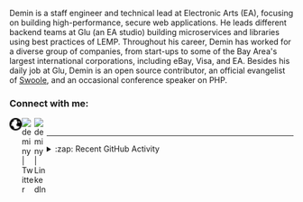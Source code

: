 Demin is a staff engineer and technical lead at Electronic Arts (EA), focusing on building high-performance, secure web applications. He leads different backend teams at Glu (an EA studio) building microservices and libraries using best practices of LEMP. Throughout his career, Demin has worked for a diverse group of companies, from start-ups to some of the Bay Area's largest international corporations, including eBay, Visa, and EA. Besides his daily job at Glu, Demin is an open source contributor, an official evangelist of [Swoole](https://github.com/swoole/swoole-src), and an occasional conference speaker on PHP.

### Connect with me:

[<img align="left" alt="https://deminy.in" width="22px" src="https://raw.githubusercontent.com/iconic/open-iconic/master/svg/globe.svg" />][website]
[<img align="left" alt="deminy | Twitter" width="22px" src="https://cdn.jsdelivr.net/npm/simple-icons@v3/icons/twitter.svg" />][twitter]
[<img align="left" alt="deminy | LinkedIn" width="22px" src="https://cdn.jsdelivr.net/npm/simple-icons@v3/icons/linkedin.svg" />][linkedin]

<br />

[website]: https://deminy.in
[linkedin]: https://www.linkedin.com/in/deminy
[twitter]: https://twitter.com/deminy

---

<details>
  <summary>:zap: Recent GitHub Activity</summary>

<!--START_SECTION:activity-->
1. ❗️ Closed issue [#38](https://github.com/swoole/docker-swoole/issues/38) in [swoole/docker-swoole](https://github.com/swoole/docker-swoole)
2. 🗣 Commented on [#4920](https://github.com/swoole/swoole-src/issues/4920) in [swoole/swoole-src](https://github.com/swoole/swoole-src)
3. ❗️ Closed issue [#2](https://github.com/deminy/swoole-by-examples/issues/2) in [deminy/swoole-by-examples](https://github.com/deminy/swoole-by-examples)
4. 🗣 Commented on [#38](https://github.com/swoole/docker-swoole/issues/38) in [swoole/docker-swoole](https://github.com/swoole/docker-swoole)
5. 🗣 Commented on [#38](https://github.com/swoole/docker-swoole/issues/38) in [swoole/docker-swoole](https://github.com/swoole/docker-swoole)
<!--END_SECTION:activity-->

</details>
